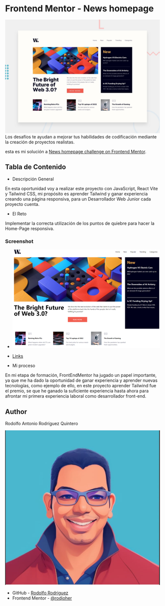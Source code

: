# Frontend Mentor - News homepage

![Vista previa del diseño para el desafío de codificación de la página de inicio de Noticias](./src/assets/images/desktop-preview.jpg)
Los desafíos te ayudan a mejorar tus habilidades de codificación mediante la creación de proyectos realistas.

esta es mi solución a [News homepage challenge on Frontend Mentor](https://news-homepage-neon.vercel.app/). 

## Tabla de Contenido

- Descripción General

En esta oportunidad voy a realizar este proyecto con JavaScript, React Vite y Tailwind CSS, mi propósito es aprender Tailwind y ganar experiencia creando una página responsiva, para un Desarrollador Web Junior cada proyecto cuenta.

- El Reto

Implementar la correcta utilización de los puntos de quiebre para hacer la Home-Page responsiva.

### Screenshot
- ![Resultado del proyecto](./src/assets/images/front-final-New-Home_Page.png)

- [Links](https://news-homepage-neon.vercel.app/)

- Mi proceso

En mi etapa de formación, FrontEndMentor ha jugado un papel importante, ya que me ha dado la oportunidad de ganar experiencia y aprender nuevas tecnologías, como ejemplo de ello, en este proyecto aprender Tailwind fue el premio, se que he ganado la suficiente experiencia hasta ahora para afrontar mi primera experiencia laboral como desarrollador front-end.

## Author

Rodolfo Antonio Rodríguez Quintero 

![RodCode](./src/assets/images/RodCodeAvatar.png)


- GitHub - [Rodolfo Rodriguez](https://github.com/rodjoker/News-homepage)
- Frontend Mentor - [@rodjoher](https://www.frontendmentor.io/profile/rodjoker)


